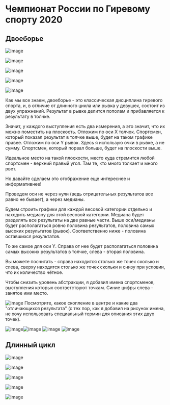 # Чемпионат России по Гиревому спорту 2020

## Двоеборье
![image](../images/bar_resultsBI63_CR_2020.png)

![image](../images/bar_resultsBI68_CR_2020.png)

![image](../images/bar_resultsBI73_CR_2020.png)

![image](../images/bar_resultsBI85_CR_2020.png)

![image](../images/bar_resultsBI85+_CR_2020.png)



Как мы все знаем, двоеборье - это классическая дисциплина гиревого спорта, и, в отличие от длинного цикла или рывка у девушек, состоит из двух упражнений. Результат в рывке делится пополам и прибавляется к результату в толчке. 

Значит, у каждого выступления есть два измерения, а это значит, что их можно поместить на плоскость. 
Отложим по оси X толчок. Спортсмен, который показал результат в толчке выше, будет на таком графике правее. 
Отложим по оси Y рывок. Здесь я использую очки в рывке, а не сумму. Спортсмен, который порвал больше, будет на плоскости выше. 

Идеальное место на такой плоскости, место куда стремится любой спортсмен - верхний правый угол. Там те, кто много толкает и много рвет. 

Но давайте сделаем это отображение еще интереснее и информативнее!

Проведем оси не через нули (ведь отрицательных результатов все равно не бывает), а через медианы.

Будем строить графики для каждой весовой категории отдельно и находить медиану для этой весовой категории. Медиана будет разделять все результаты на две равные части. Выше оси/медианы будет располагаться ровно половина результатов, половина самых высоких результатов (рывок). Соответственно ниже - половина оставшихся результатов. 

То же самое для оси Y. Справа от нее будет располагаться половина самых высоких результатов в толчке, слева - вторая половина. 

Вы можете посчитать - справа находится столько же точек сколько и слева, сверху находится столько же точек скольки и снизу при условии, что их количество чётное. 

Чтобы снизить уровень абстракции, я добавил имена спортсменов, выступления которых соответствуют точкам. Синие цифры слева - занятое ими место. 

![image](../images/snatch_jerck_scatter63_CR_2020.png)
Посмотрите, какое скопление в центре и какие два "отличающихся результата" (с тех пор, как я добавил на рисунок имена, не хочу использовать специальный термин для описания этих двух точек). 

![image](../images/snatch_jerck_scatter68_CR_2020.png)![image](../images/snatch_jerck_scatter73_CR_2020.png)
![image](../images/snatch_jerck_scatter85_CR_2020.png)
![image](../images/snatch_jerck_scatter85+_CR_2020.png)

## Длинный цикл

![image](../images/bar_resultsLC63_CR_2020.png)

![image](../images/bar_resultsLC68_CR_2020.png)

![image](../images/bar_resultsLC73_CR_2020.png)

![image](../images/bar_resultsLC85_CR_2020.png)

![image](../images/bar_resultsLC85+_CR_2020.png)




